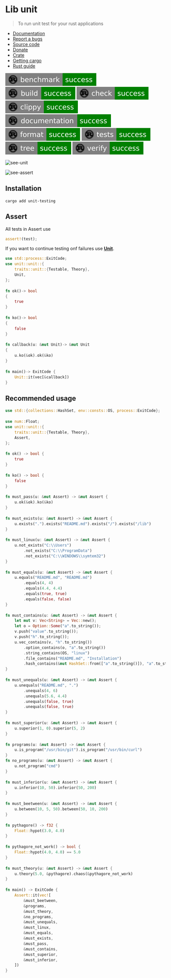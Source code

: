 # Lib unit

> To run unit test for your rust applications

* [Documentation](https://docs.rs/unit-testing/)
* [Report a bugs](https://github.com/taishingi/zuu/issues)
* [Source code](https://github.com/taishingi/zuu/tree/master/src/unit-testing)
* [Donate](https://www.paypal.com/donate/?hosted_button_id=LTYH2BXQF57AA)
* [Crate](https://crates.io/crates/unit-testing)
* [Getting cargo](https://doc.rust-lang.org/cargo/getting-started/installation.html)
* [Rust guide](https://doc.rust-lang.org/cargo/guide/)

![bencmark](badges/benchmark.svg) ![build](badges/build.svg) ![check](badges/check.svg) ![clippy](badges/clippy.svg)  ![documentation](badges/documentation.svg)  ![format](badges/format.svg) ![tests](badges/tests.svg) ![tests](badges/tree.svg)  ![tests](badges/verify.svg)

![see-unit](https://raw.githubusercontent.com/taishingi/unit-testing/master/unit-testing-take.gif)

![see-assert](https://raw.githubusercontent.com/taishingi/unit-testing/master/assert-testing-take.gif)

## Installation

```shell
cargo add unit-testing
```

## Assert

All tests in Assert use

```rust
assert!(test);
```

If you want to continue testing onf failures use [**Unit**](https://github.com/taishingi/unit-testing/blob/master/src/unit.rs#L40).

```rust
use std::process::ExitCode;
use unit::unit::{
    traits::unit::{Testable, Theory},
    Unit,
};

fn ok()-> bool
{
    true
}

fn ko()-> bool
{
    false
}

fn callback(u: &mut Unit)-> &mut Unit
{
    u.ko(&ok).ok(&ko)
}

fn main()-> ExitCode {
    Unit::it(vec[&callback])
}
```

## Recommended usage

```rust
use std::{collections::HashSet, env::consts::OS, process::ExitCode};

use num::Float;
use unit::unit::{
    traits::unit::{Testable, Theory},
    Assert,
};

fn ok() -> bool {
    true
}

fn ko() -> bool {
    false
}

fn must_pass(u: &mut Assert) -> &mut Assert {
    u.ok(&ok).ko(&ko)
}

fn must_exists(u: &mut Assert) -> &mut Assert {
    u.exists(".").exists("README.md").exists("/").exists("/lib")
}

fn must_linux(u: &mut Assert) -> &mut Assert {
    u.not_exists("C:\\Users")
        .not_exists("C:\\ProgramData")
        .not_exists("C:\\WINDOWS\\symtem32")
}

fn must_equals(u: &mut Assert) -> &mut Assert {
    u.equals("README.md", "README.md")
        .equals(4, 4)
        .equals(4.4, 4.4)
        .equals(true, true)
        .equals(false, false)
}

fn must_contains(u: &mut Assert) -> &mut Assert {
    let mut v: Vec<String> = Vec::new();
    let o = Option::Some("a".to_string());
    v.push("value".to_string());
    v.push("h".to_string());
    u.vec_contains(v, "h".to_string())
        .option_contains(o, "a".to_string())
        .string_contains(OS, "linux")
        .file_contains("README.md", "Installation")
        .hash_contains(&mut HashSet::from(["a".to_string()]), "a".to_string())
}

fn must_unequals(u: &mut Assert) -> &mut Assert {
    u.unequals("README.md", ".")
        .unequals(4, 6)
        .unequals(5.6, 4.4)
        .unequals(false, true)
        .unequals(false, true)
}

fn must_superior(u: &mut Assert) -> &mut Assert {
    u.superior(1, 0).superior(5, 2)
}

fn programs(u: &mut Assert) -> &mut Assert {
    u.is_program("/usr/bin/git").is_program("/usr/bin/curl")
}
fn no_programs(u: &mut Assert) -> &mut Assert {
    u.not_program("cmd")
}

fn must_inferior(u: &mut Assert) -> &mut Assert {
    u.inferior(10, 50).inferior(50, 200)
}

fn must_beetween(u: &mut Assert) -> &mut Assert {
    u.between(10, 5, 50).between(50, 10, 200)
}

fn pythagore() -> f32 {
    Float::hypot(3.0, 4.0)
}

fn pythagore_not_work() -> bool {
    Float::hypot(4.0, 4.0) == 5.0
}

fn must_theory(u: &mut Assert) -> &mut Assert {
    u.theory(5.0, &pythagore).chaos(&pythagore_not_work)
}

fn main() -> ExitCode {
    Assert::it(vec![
        &must_beetween,
        &programs,
        &must_theory,
        &no_programs,
        &must_unequals,
        &must_linux,
        &must_equals,
        &must_exists,
        &must_pass,
        &must_contains,
        &must_superior,
        &must_inferior,
    ])
}
```
